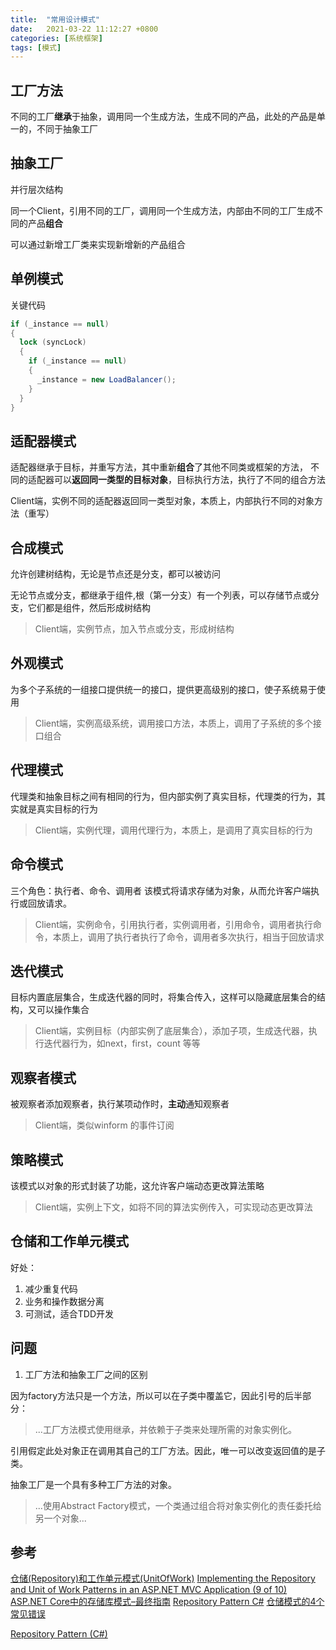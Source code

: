 ```yaml
---
title:  "常用设计模式"
date:   2021-03-22 11:12:27 +0800
categories: [系统框架]
tags: [模式]
---
```


## 工厂方法
不同的工厂**继承**于抽象，调用同一个生成方法，生成不同的产品，此处的产品是单一的，不同于抽象工厂
## 抽象工厂
并行层次结构

同一个Client，引用不同的工厂，调用同一个生成方法，内部由不同的工厂生成不同的产品**组合**

可以通过新增工厂类来实现新增新的产品组合

## 单例模式
关键代码
```csharp
if (_instance == null)
{
  lock (syncLock)
  {
    if (_instance == null)
    {
      _instance = new LoadBalancer();
    }
  }
}
```

## 适配器模式
适配器继承于目标，并重写方法，其中重新**组合**了其他不同类或框架的方法，
不同的适配器可以**返回同一类型的目标对象**，目标执行方法，执行了不同的组合方法

Client端，实例不同的适配器返回同一类型对象，本质上，内部执行不同的对象方法（重写）

## 合成模式
允许创建树结构，无论是节点还是分支，都可以被访问

无论节点或分支，都继承于组件,根（第一分支）有一个列表，可以存储节点或分支，它们都是组件，然后形成树结构

> Client端，实例节点，加入节点或分支，形成树结构

## 外观模式
为多个子系统的一组接口提供统一的接口，提供更高级别的接口，使子系统易于使用

> Client端，实例高级系统，调用接口方法，本质上，调用了子系统的多个接口组合

## 代理模式
代理类和抽象目标之间有相同的行为，但内部实例了真实目标，代理类的行为，其实就是真实目标的行为

> Client端，实例代理，调用代理行为，本质上，是调用了真实目标的行为

## 命令模式
三个角色：执行者、命令、调用者
该模式将请求存储为对象，从而允许客户端执行或回放请求。

> Client端，实例命令，引用执行者，实例调用者，引用命令，调用者执行命令，本质上，调用了执行者执行了命令，调用者多次执行，相当于回放请求

## 迭代模式
目标内置底层集合，生成迭代器的同时，将集合传入，这样可以隐藏底层集合的结构，又可以操作集合

> Client端，实例目标（内部实例了底层集合），添加子项，生成迭代器，执行迭代器行为，如next，first，count 等等

## 观察者模式
被观察者添加观察者，执行某项动作时，**主动**通知观察者

> Client端，类似winform 的事件订阅

## 策略模式
该模式以对象的形式封装了功能，这允许客户端动态更改算法策略

> Client端，实例上下文，如将不同的算法实例传入，可实现动态更改算法

## 仓储和工作单元模式
好处：
1. 减少重复代码
2. 业务和操作数据分离
3. 可测试，适合TDD开发

## 问题
1. 工厂方法和抽象工厂之间的区别

因为factory方法只是一个方法，所以可以在子类中覆盖它，因此引号的后半部分：

> ...工厂方法模式使用继承，并依赖于子类来处理所需的对象实例化。

引用假定此处对象正在调用其自己的工厂方法。因此，唯一可以改变返回值的是子类。

抽象工厂是一个具有多种工厂方法的对象。

> ...使用Abstract Factory模式，一个类通过组合将对象实例化的责任委托给另一个对象...

## 参考
[仓储(Repository)和工作单元模式(UnitOfWork)](https://www.cnblogs.com/JoeSnail/p/8310407.html)
[Implementing the Repository and Unit of Work Patterns in an ASP.NET MVC Application (9 of 10)](https://docs.microsoft.com/en-us/aspnet/mvc/overview/older-versions/getting-started-with-ef-5-using-mvc-4/implementing-the-repository-and-unit-of-work-patterns-in-an-asp-net-mvc-application)
[ASP.NET Core中的存储库模式–最终指南](https://codewithmukesh.com/blog/repository-pattern-in-aspnet-core/)
[Repository Pattern C#](https://codewithshadman.com/repository-pattern-csharp/)
[仓储模式的4个常见错误](https://programmingwithmosh.com/net/common-mistakes-with-the-repository-pattern/)

[Repository Pattern (C#)](https://www.mrjamiebowman.com/software-development/dotnet/repository-pattern/)
